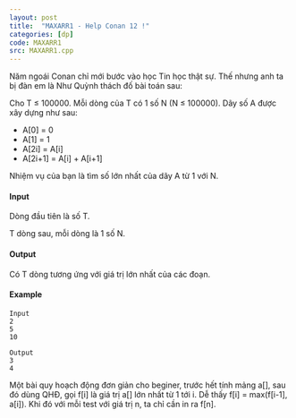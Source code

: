 ```yaml
---
layout: post
title:  "MAXARR1 - Help Conan 12 !"
categories: [dp]
code: MAXARR1
src: MAXARR1.cpp
---
```




  


Năm ngoái Conan chỉ mới bước vào học Tin học thật sự. Thế nhưng anh ta bị đàn em là Như Quỳnh thách đố bài toán sau:

Cho T ≤ 100000. Mỗi dòng của T có 1 số N (N ≤ 100000). Dãy số A được xây dựng như sau:

*   A\[0\] = 0
*   A\[1\] = 1
*   A\[2i\] = A\[i\]
*   A\[2i+1\] = A\[i\] + A\[i+1\]

Nhiệm vụ của bạn là tìm số lớn nhất của dãy A từ 1 với N.

#### Input

Dòng đầu tiên là số T.

T dòng sau, mỗi dòng là 1 số N.

#### Output

Có T dòng tương ứng với giá trị lớn nhất của các đoạn.

#### Example

```
Input
2
5
10

Output
3
4

```

<!--more-->



Một bài quy hoạch động đơn giản cho beginer, trước hết tính mảng a[], sau đó dùng QHĐ, gọi f[i] là giá trị a[] lớn nhất từ 1 tới i. Dễ thấy f[i] = max(f[i-1], a[i]). Khi đó với mỗi test với giá trị n, ta chỉ cần in ra f[n].
